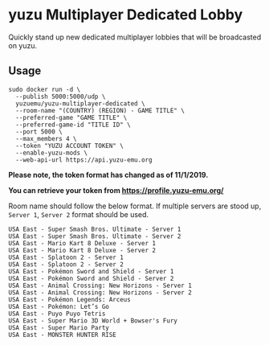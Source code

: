 # yuzu Multiplayer Dedicated Lobby

Quickly stand up new dedicated multiplayer lobbies that will be broadcasted on yuzu.

## Usage
```
sudo docker run -d \
  --publish 5000:5000/udp \
  yuzuemu/yuzu-multiplayer-dedicated \
  --room-name "(COUNTRY) (REGION) - GAME TITLE" \
  --preferred-game "GAME TITLE" \
  --preferred-game-id "TITLE ID" \
  --port 5000 \
  --max_members 4 \
  --token "YUZU ACCOUNT TOKEN" \
  --enable-yuzu-mods \
  --web-api-url https://api.yuzu-emu.org
```

**Please note, the token format has changed as of 11/1/2019.**

**You can retrieve your token from https://profile.yuzu-emu.org/**

Room name should follow the below format.
If multiple servers are stood up, `Server 1`, `Server 2` format should be used.
```
USA East - Super Smash Bros. Ultimate - Server 1
USA East - Super Smash Bros. Ultimate - Server 2
USA East - Mario Kart 8 Deluxe - Server 1
USA East - Mario Kart 8 Deluxe - Server 2
USA East - Splatoon 2 - Server 1
USA East - Splatoon 2 - Server 2
USA East - Pokémon Sword and Shield - Server 1
USA East - Pokémon Sword and Shield - Server 2
USA East - Animal Crossing: New Horizons - Server 1
USA East - Animal Crossing: New Horizons - Server 2
USA East - Pokémon Legends: Arceus
USA East - Pokémon: Let’s Go
USA East - Puyo Puyo Tetris
USA East - Super Mario 3D World + Bowser's Fury
USA East - Super Mario Party
USA East - MONSTER HUNTER RISE
```
